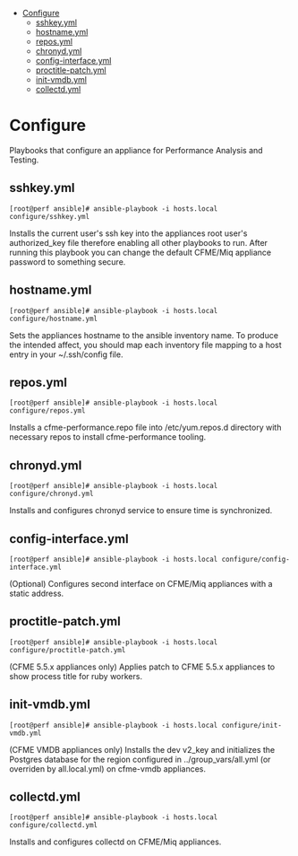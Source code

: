 - [Configure](#configure)
  - [sshkey.yml](#sshkey.yml)
  - [hostname.yml](#hostname.yml)
  - [repos.yml](#repos.yml)
  - [chronyd.yml](#chronyd.yml)
  - [config-interface.yml](#config-interface.yml)
  - [proctitle-patch.yml](#proctitle-patch.yml)
  - [init-vmdb.yml](#init-vmdb.yml)
  - [collectd.yml](#collectd.yml)

# Configure

Playbooks that configure an appliance for Performance Analysis and Testing.

## sshkey.yml
```
[root@perf ansible]# ansible-playbook -i hosts.local configure/sshkey.yml
```
Installs the current user's ssh key into the appliances root user's authorized_key file therefore enabling all other playbooks to run.  After running this playbook you can change the default CFME/Miq appliance password to something secure.

## hostname.yml
```
[root@perf ansible]# ansible-playbook -i hosts.local configure/hostname.yml
```
Sets the appliances hostname to the ansible inventory name.  To produce the intended affect, you should map each inventory file mapping to a host entry in your ~/.ssh/config file.

## repos.yml
```
[root@perf ansible]# ansible-playbook -i hosts.local configure/repos.yml
```
Installs a cfme-performance.repo file into /etc/yum.repos.d directory with necessary repos to install cfme-performance tooling.

## chronyd.yml
```
[root@perf ansible]# ansible-playbook -i hosts.local configure/chronyd.yml
```
Installs and configures chronyd service to ensure time is synchronized.

## config-interface.yml
```
[root@perf ansible]# ansible-playbook -i hosts.local configure/config-interface.yml
```
(Optional) Configures second interface on CFME/Miq appliances with a static address.

## proctitle-patch.yml
```
[root@perf ansible]# ansible-playbook -i hosts.local configure/proctitle-patch.yml
```
(CFME 5.5.x appliances only) Applies patch to CFME 5.5.x appliances to show process title for ruby workers.

## init-vmdb.yml
```
[root@perf ansible]# ansible-playbook -i hosts.local configure/init-vmdb.yml
```
(CFME VMDB appliances only) Installs the dev v2_key and initializes the Postgres database for the region configured in ../group_vars/all.yml (or overriden by all.local.yml) on cfme-vmdb appliances.

## collectd.yml
```
[root@perf ansible]# ansible-playbook -i hosts.local configure/collectd.yml
```
Installs and configures collectd on CFME/Miq appliances.
